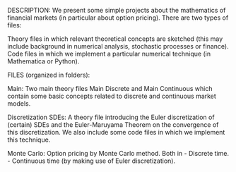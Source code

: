 DESCRIPTION: 
We present some simple projects about the mathematics of financial markets (in particular about option pricing). There are two types of files:

  Theory files in which relevant theoretical concepts are sketched (this may include background in numerical analysis, stochastic processes or finance).
  Code files in which we implement a particular numerical technique (in Mathematica or Python).



FILES (organized in folders): 

   Main: Two main theory files Main Discrete and Main Continuous which contain some basic concepts related to discrete and continuous market models.
    
  Discretization SDEs: A theory file introducing the Euler discretization of (certain) SDEs and the Euler-Maruyama Theorem on the convergence of this discretization. We also include some code files in which we implement this technique.

  Monte Carlo: Option pricing by Monte Carlo method. Both in 
                - Discrete time.
                - Continuous time (by making use of Euler discretization).

